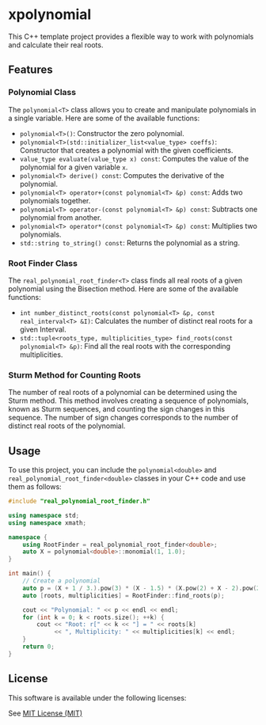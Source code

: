 # xpolynomial
This C++ template project provides a flexible way to work with polynomials and calculate their real roots.

## Features

### Polynomial Class
The `polynomial<T>` class allows you to create and manipulate polynomials in a single variable. Here are some of the available functions:

- `polynomial<T>()`: Constructor the zero polynomial.
- `polynomial<T>(std::initializer_list<value_type> coeffs)`: Constructor that creates a polynomial with the given coefficients.
- `value_type evaluate(value_type x) const`: Computes the value of the polynomial for a given variable `x`.
- `polynomial<T> derive() const`: Computes the derivative of the polynomial.
- `polynomial<T> operator+(const polynomial<T> &p) const`: Adds two polynomials together.
- `polynomial<T> operator-(const polynomial<T> &p) const`: Subtracts one polynomial from another.
- `polynomial<T> operator*(const polynomial<T> &p) const`: Multiplies two polynomials.
- `std::string to_string() const`: Returns the polynomial as a string.

### Root Finder Class
The `real_polynomial_root_finder<T>` class finds all real roots of a given polynomial using the Bisection method. Here are some of the available functions:

- `int number_distinct_roots(const polynomial<T> &p, const real_interval<T> &I)`: Calculates the number of distinct real roots for a given Interval.
- `std::tuple<roots_type, multiplicities_type> find_roots(const polynomial<T> &p)`: Find all the real roots with the corresponding multiplicities.

### Sturm Method for Counting Roots

The number of real roots of a polynomial can be determined using the Sturm method. This method involves creating a sequence of polynomials, known as Sturm sequences, and counting the sign changes in this sequence. The number of sign changes corresponds to the number of distinct real roots of the polynomial.


## Usage

To use this project, you can include the `polynomial<double>` and `real_polynomial_root_finder<double>` classes in your C++ code and use them as follows:

```cpp
#include "real_polynomial_root_finder.h"

using namespace std;
using namespace xmath;

namespace {
    using RootFinder = real_polynomial_root_finder<double>;
    auto X = polynomial<double>::monomial(1, 1.0);
}

int main() {
    // Create a polynomial
    auto p = (X + 1 / 3.).pow(3) * (X - 1.5) * (X.pow(2) + X - 2).pow(2);
    auto [roots, multiplicities] = RootFinder::find_roots(p);

    cout << "Polynomial: " << p << endl << endl;
    for (int k = 0; k < roots.size(); ++k) {
        cout << "Root: r[" << k << "] = " << roots[k]
             << ", Multiplicity: " << multiplicities[k] << endl;
    }
    return 0;
}
```

## License

This software is available under the following licenses:

See [MIT License (MIT)](LICENSE)
